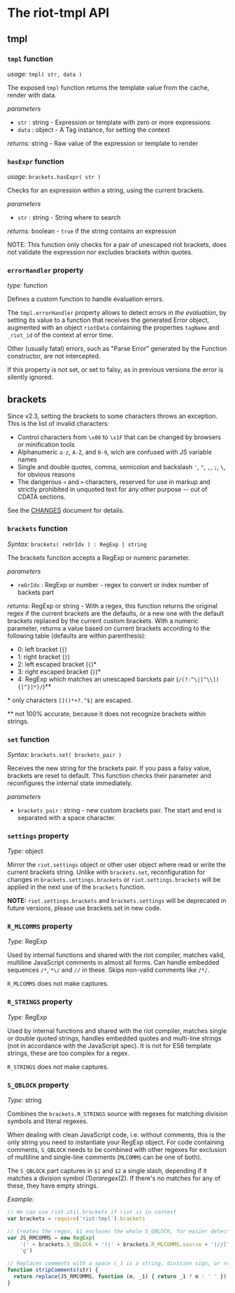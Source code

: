 
# The riot-tmpl API

## tmpl


### `tmpl` function

_usage:_ `tmpl( str, data )`

The exposed `tmpl` function returns the template value from the cache, render with data.

_parameters_

* `str`  : string - Expression or template with zero or more expressions
* `data` : object - A Tag instance, for setting the context

_returns:_ string - Raw value of the expression or template to render


### `hasExpr` function

_usage:_ `brackets.hasExpr( str )`

Checks for an expression within a string, using the current brackets.

_parameters_

* `str` : string - String where to search

_returns:_ boolean - `true` if the string contains an expression

NOTE: This function only checks for a pair of unescaped riot brackets, does not validate
the expression nor excludes brackets within quotes.


### `errorHandler` property

_type:_ function

Defines a custom function to handle evaluation errors.

The `tmpl.errorHandler` property allows to detect errors _in the evaluation_, by setting its value to a function that receives the generated Error object, augmented with an object `riotData` containing the properties `tagName` and `_riot_id` of the context at error time.

Other (usually fatal) errors, such as "Parse Error" generated by the Function constructor, are not intercepted.

If this property is not set, or set to falsy, as in previous versions the error is silently ignored.


## brackets

Since v2.3, setting the brackets to some characters throws an exception.
This is the list of invalid characters:

- Control characters from `\x00` to `\x1F` that can be changed by browsers or minification tools
- Alphanumeric `a-z`, `A-Z`, and `0-9`, wich are confused with JS variable names
- Single and double quotes, comma, semicolon and backslash `'`, `"`, `,`, `;`, `\`, for obvious reasons
- The dangerous `<` and `>` characters, reserved for use in markup and strictly prohibited in unquoted text for any other purpose -- out of CDATA sections.

See the [CHANGES](CHANGES.md) document for details.


### `brackets` function

_Syntax:_ `brackets( reOrIdx ) : RegExp | string`

The brackets function accepts a RegExp or numeric parameter.

_parameters_

* `reOrIdx` : RegExp or number - regex to convert or index number of backets part

_returns:_ RegExp or string - With a regex, this function returns the original regex if the current brackets are the defaults, or a new one with the default brackets replaced by the current custom brackets.
With a numeric parameter, returns a value based on current brackets according to the following table (defaults are within parenthesis):

* 0: left bracket (`{`)
* 1: right bracket (`}`)
* 2: left escaped bracket (`{`)*
* 3: right escaped bracket (`}`)*
* 4: RegExp which matches an unescaped barckets pair (`/(?:^\|[^\\]){[^}]*}/`)\*\*

\* only characters `[]()*+?.^$|` are escaped.

\*\* not 100% accurate, because it does not recognize brackets within strings.


### `set` function

_Syntax:_ `brackets.set( brackets_pair )`

Receives the new string for the brackets pair. If you pass a falsy value, brackets are reset to default.
This function checks their parameter and reconfigures the internal state immediately.

_parameters_

* `brackets_pair` : string - new custom brackets pair. The start and end is separated with a space character.


### `settings` property

_Type:_ object

Mirror the `riot.settings` object or other user object where read or write the current brackets string. Unlike with `brackets.set`, reconfiguration for changes in `brackets.settings.brackets` or `riot.settings.brackets` will be applied in the next use of the `brackets` function.

**NOTE:** `riot.settings.brackets` and `brackets.settings` will be deprecated in future versions, please use brackets.set in new code.


### `R_MLCOMMS` property

_Type:_ RegExp

Used by internal functions and shared with the riot compiler, matches valid, multiline JavaScript comments in almost all forms. Can handle embedded sequences `/*`, `*\/` and `//` in these. Skips non-valid comments like `/*/`.

`R_MLCOMMS` does not make captures.


### `R_STRINGS` property

_Type:_ RegExp

Used by internal functions and shared with the riot compiler, matches single or double quoted strings, handles embedded quotes and multi-line strings (not in accordance with the JavaScript spec). It is not for ES6 template strings, these are too complex for a regex.

`R_STRINGS` does not make captures.


### `S_QBLOCK` property

_Type:_ string

Combines the `brackets.R_STRINGS` source with regexes for matching division symbols and literal regexes.

When dealing with clean JavaScript code, i.e. without comments, this is the only string you need to instantiate your RegExp object. For code containing comments, `S_QBLOCK` needs to be combined with other regexes for exclusion of multiline and single-line comments (`MLCOMMS` can be one of both).

The `S_QBLOCK` part captures in `$1` and `$2` a single slash, depending if it matches a division symbol ($1) or a regex ($2). If there's no matches for any of these, they have empty strings.

_Example:_

```js
// We can use riot.util.brackets if riot is in context
var brackets = require('riot-tmpl').brackets

// Creates the regex, $1 encloses the whole S_QBLOCK, for easier detection
var JS_RMCOMMS = new RegExp(
    '(' + brackets.S_QBLOCK + ')|' + brackets.R_MLCOMMS.source + '|//[^\r\n]*',
    'g')

// Replaces comments with a space (_1 is a string, division sign, or regex)
function stripComments(str) {
  return.replace(JS_RMCOMMS, function (m, _1) { return _1 ? m : ' ' })
}
```
